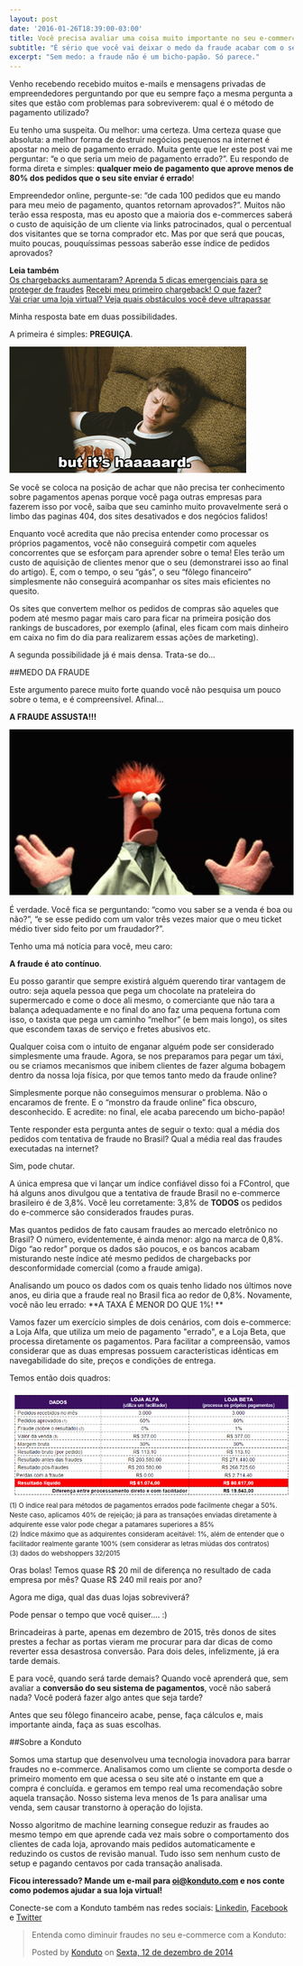 ```yaml
---
layout: post
date: '2016-01-26T18:39:00-03:00'
title: Você precisa avaliar uma coisa muito importante no seu e-commerce
subtitle: "É sério que você vai deixar o medo da fraude acabar com o seu e-commerce?"
excerpt: "Sem medo: a fraude não é um bicho-papão. Só parece."
---
```

Venho recebendo recebido muitos e-mails e mensagens privadas de empreendedores perguntando por que eu sempre faço a mesma pergunta a sites que estão com problemas para sobreviverem: qual é o método de pagamento utilizado?

Eu tenho uma suspeita. Ou melhor: uma certeza. Uma certeza quase que absoluta: a melhor forma de destruir negócios pequenos na internet é apostar no meio de pagamento errado. Muita gente que ler este post vai me perguntar: “e o que seria um meio de pagamento errado?”. Eu respondo de forma direta e simples: **qualquer meio de pagamento que aprove menos de 80% dos pedidos que o seu site enviar é errado**! 

Empreendedor online, pergunte-se: “de cada 100 pedidos que eu mando para meu meio de pagamento, quantos retornam aprovados?”. Muitos não terão essa resposta, mas eu aposto que a maioria dos e-commerces saberá o custo de aquisição de um cliente via links patrocinados, qual o percentual dos visitantes que se torna comprador etc. Mas por que será que poucas, muito poucas, pouquíssimas pessoas saberão esse índice de pedidos aprovados? 

**Leia também**  
[Os chargebacks aumentaram? Aprenda 5 dicas emergenciais para se proteger de fraudes](http://blog.konduto.com/pt/2016/01/dicas-emergenciais-evitar-fraudes?utm_source=konduto&utm_medium=blog&utm_campaign=conteudo) 
[Recebi meu primeiro chargeback! O que fazer?](https://blog.konduto.com/pt/2014/09/o-que-fazer-quando-recebe-o-primeiro-chargeback/?utm_source=konduto&utm_medium=blog&utm_campaign=conteudo)  
[Vai criar uma loja virtual? Veja quais obstáculos você deve ultrapassar](http://blog.konduto.com/pt/2015/11/criar-loja-virtual-obstaculos/?utm_source=konduto&utm_medium=blog&utm_campaign=conteudo)  

Minha resposta bate em duas possibilidades.

A primeira é simples: **PREGUIÇA**.

![gif preguiça](/images/160127-lazy.gif)

Se você se coloca na posição de achar que não precisa ter conhecimento sobre pagamentos apenas porque você paga outras empresas para fazerem isso por você, saiba que seu caminho muito provavelmente será o limbo das paginas 404, dos sites desativados e dos negócios falidos! 

Enquanto você acredita que não precisa entender como processar os próprios pagamentos, você não conseguirá competir com aqueles concorrentes que se esforçam para aprender sobre o tema! Eles terão um custo de aquisição de clientes menor que o seu (demonstrarei isso ao final do artigo). E, com o tempo, o seu “gás”, o seu “fôlego financeiro” simplesmente não conseguirá acompanhar os sites mais eficientes no quesito. 

Os sites que convertem melhor os pedidos de compras são aqueles que podem até mesmo pagar mais caro para ficar na primeira posição dos rankings de buscadores, por exemplo (afinal, eles ficam com mais dinheiro em caixa no fim do dia para realizarem essas ações de marketing).

A segunda possibilidade já é mais densa. Trata-se do… 

##MEDO DA FRAUDE

Este argumento parece muito forte quando você não pesquisa um pouco sobre o tema, e é compreensível. Afinal… 

**A FRAUDE ASSUSTA!!!**

![gif beaker](/images/160127-beaker.gif)

É verdade. Você fica se perguntando: “como vou saber se a venda é boa ou não?”, “e se esse pedido com um valor três vezes maior que o meu ticket médio tiver sido feito por um fraudador?”. 

Tenho uma má notícia para você, meu caro: 

**A fraude é ato contínuo**. 

Eu posso garantir que sempre existirá alguém querendo tirar vantagem de outro: seja aquela pessoa que pega um chocolate na prateleira do supermercado e come o doce ali mesmo, o comerciante que não tara a balança adequadamente e no final do ano faz uma pequena fortuna com isso, o taxista que pega um caminho “melhor” (e bem mais longo), os sites que escondem taxas de serviço e fretes abusivos etc. 

Qualquer coisa com o intuito de enganar alguém pode ser considerado simplesmente uma fraude. Agora, se nos preparamos para pegar um táxi, ou se criamos mecanismos que inibem clientes de fazer alguma bobagem dentro da nossa loja física, por que temos tanto medo da fraude online? 

Simplesmente porque não conseguimos mensurar o problema. Não o encaramos de frente. E o “monstro da fraude online” fica obscuro, desconhecido. E acredite: no final, ele acaba parecendo um bicho-papão!

Tente responder esta pergunta antes de seguir o texto: qual a média dos pedidos com tentativa de fraude no Brasil? Qual a média real das fraudes executadas na internet?

Sim, pode chutar. 

A única empresa que vi lançar um índice confiável disso foi a FControl, que há alguns anos divulgou que a tentativa de fraude Brasil no e-commerce brasileiro é de 3,8%. Você leu corretamente: 3,8% de **TODOS** os pedidos do e-commerce são considerados fraudes puras. 

Mas quantos pedidos de fato causam fraudes ao mercado eletrônico no Brasil? O número, evidentemente, é ainda menor: algo na marca de 0,8%. Digo “ao redor” porque os dados são poucos, e os bancos acabam misturando neste índice até mesmo pedidos de chargebacks por desconformidade comercial (como a fraude amiga). 

Analisando um pouco os dados com os quais tenho lidado nos últimos nove anos, eu diria que a fraude real no Brasil fica ao redor de 0,8%. Novamente, você não leu errado: **A TAXA É MENOR DO QUE 1%! **

Vamos fazer um exercício simples de dois cenários, com dois e-commerce: a Loja Alfa, que utiliza um meio de pagamento "errado", e a Loja Beta, que processa diretamente os pagamentos. Para facilitar a compreensão, vamos considerar que as duas empresas possuem características idênticas em navegabilidade do site, preços e condições de entrega. 

Temos então dois quadros: 

![case lojas](/images/160127-case-lojas.PNG)
<small>(1) O índice real para métodos de pagamentos errados pode facilmente chegar a 50%. Neste caso, aplicamos 40% de rejeição; já para as transações enviadas diretamente à adquirente esse valor pode chegar a patamares superiores a 85%  
(2) Índice máximo que as adquirentes consideram aceitável: 1%, além de entender que o facilitador realmente garante 100% (sem considerar as letras miúdas dos contratos)  
(3) dados do webshoppers 32/2015</small>

Oras bolas! Temos quase R$ 20 mil de diferença no resultado de cada empresa por mês? Quase R$ 240 mil reais por ano?  

Agora me diga, qual das duas lojas sobreviverá?

Pode pensar o tempo que você quiser.... :)

Brincadeiras à parte, apenas em dezembro de 2015, três donos de sites prestes a fechar as portas vieram me procurar para dar dicas de como reverter essa desastrosa conversão. Para dois deles, infelizmente, já era tarde demais. 

E para você, quando será tarde demais? Quando você aprenderá que, sem avaliar a **conversão do seu sistema de pagamentos**, você não saberá nada? Você poderá fazer algo antes que seja tarde? 

Antes que seu fôlego financeiro acabe, pense, faça cálculos e, mais importante ainda, faça as suas escolhas. 

##Sobre a Konduto

Somos uma startup que desenvolveu uma tecnologia inovadora para barrar fraudes no e-commerce. Analisamos como um cliente se comporta desde o primeiro momento em que acessa o seu site até o instante em que a compra é concluída. e geramos em tempo real uma recomendação sobre aquela transação. Nosso sistema leva menos de 1s para analisar uma venda, sem causar transtorno à operação do lojista.

Nosso algoritmo de machine learning consegue reduzir as fraudes ao mesmo tempo em que aprende cada vez mais sobre o comportamento dos clientes de cada loja, aprovando mais pedidos automaticamente e reduzindo os custos de revisão manual. Tudo isso sem nenhum custo de setup e pagando centavos por cada transação analisada. 

**Ficou interessado? Mande um e-mail para [oi@konduto.com](mailto:oi@konduto.com) e nos conte como podemos ajudar a sua loja virtual!**

Conecte-se com a Konduto também nas redes sociais: [Linkedin](https://www.linkedin.com/company/konduto), [Facebook](https://www.facebook.com/konduto) e [Twitter](https://twitter.com/KondutoBR)  

<div id="fb-root"></div><script>(function(d, s, id) {  var js, fjs = d.getElementsByTagName(s)[0];  if (d.getElementById(id)) return;  js = d.createElement(s); js.id = id;  js.src = "//connect.facebook.net/pt_BR/sdk.js#xfbml=1&version=v2.3";  fjs.parentNode.insertBefore(js, fjs);}(document, 'script', 'facebook-jssdk'));</script><div class="fb-post" data-href="https://www.facebook.com/konduto/videos/613187352119217/" data-width="650"><div class="fb-xfbml-parse-ignore"><blockquote cite="https://www.facebook.com/konduto/videos/613187352119217/"><p>Entenda como diminuir fraudes no seu e-commerce com a Konduto:</p>Posted by <a href="https://www.facebook.com/konduto/">Konduto</a> on&nbsp;<a href="https://www.facebook.com/konduto/videos/613187352119217/">Sexta, 12 de dezembro de 2014</a></blockquote></div></div>